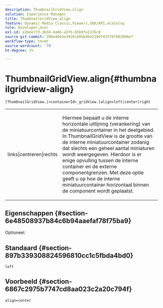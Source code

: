 ```yaml
---
description: ThumbnailGridView.align
solution: Experience Manager
title: ThumbnailGridView.align
feature: Dynamic Media Classic,Viewers,SDK/API,eCatalog
role: Developer,User
exl-id: e26ee733-263d-4a6b-a37b-65b9fa1376c8
source-git-commit: 206e4643e3926cb85b4be2189743578f88180be7
workflow-type: tm+mt
source-wordcount: '79'
ht-degree: 1%

---
```


# ThumbnailGridView.align{#thumbnailgridview-align}

`[ThumbnailGridView.|<containerId>_gridView.]align=left|center|right`

<table id="table_95890560230C48BBB03A8082F56382CA"> 
 <tbody> 
  <tr> 
   <td> <p> <span class="codeph"> links|centreren|rechts</span> </p> </td> 
   <td> <p> Hiermee bepaalt u de interne horizontale uitlijning (verankering) van de miniatuurcontainer in het deelgebied. In ThumbnailGridView is de grootte van de interne miniatuurcontainer zodanig dat slechts een geheel aantal miniaturen wordt weergegeven. Hierdoor is er enige opvulling tussen de interne container en de externe componentgrenzen. Met deze optie geeft u op hoe de interne miniatuurcontainer horizontaal binnen de component wordt geplaatst. </p> </td> 
  </tr> 
 </tbody> 
</table>

## Eigenschappen {#section-6e48508937b84c6b94aaefaf78f75ba9}

Optioneel.

## Standaard {#section-897b339308824596810cc1c5fbda4bd0}

`left`

## Voorbeeld {#section-6867c2975b7747cd8aa023c2a20c794f}

`align=center`
